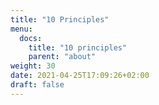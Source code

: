 ```yaml
---
title: "10 Principles"
menu:
  docs:
    title: "10 principles"
    parent: "about"
weight: 30
date: 2021-04-25T17:09:26+02:00
draft: false
---
```


